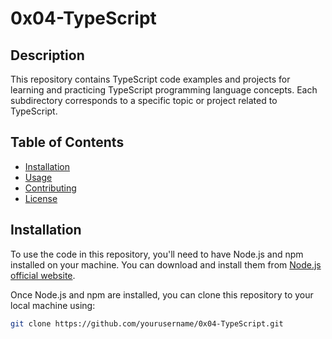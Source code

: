 # 0x04-TypeScript

## Description

This repository contains TypeScript code examples and projects for learning and practicing TypeScript programming language concepts. Each subdirectory corresponds to a specific topic or project related to TypeScript.

## Table of Contents

- [Installation](#installation)
- [Usage](#usage)
- [Contributing](#contributing)
- [License](#license)

## Installation

To use the code in this repository, you'll need to have Node.js and npm installed on your machine. You can download and install them from [Node.js official website](https://nodejs.org/).

Once Node.js and npm are installed, you can clone this repository to your local machine using:

```bash
git clone https://github.com/yourusername/0x04-TypeScript.git

